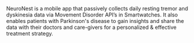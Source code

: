 NeuroNest is a mobile app that passively collects daily resting tremor and dyskinesia data via Movement Disorder API’s in Smartwatches. It also enables patients 
with Parkinson's disease to gain insights and share the data with their doctors and care-givers for a personalized & effective treatment strategy.
